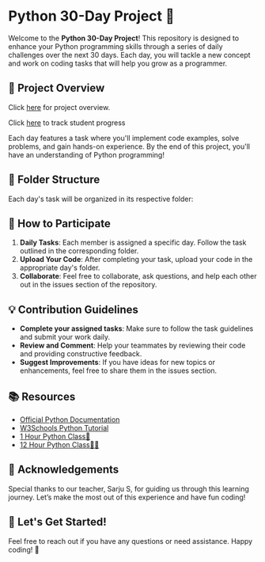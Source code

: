 # Python 30-Day Project 🚀

Welcome to the **Python 30-Day Project**! This repository is designed to enhance your Python programming skills through a series of daily challenges over the next 30 days. Each day, you will tackle a new concept and work on coding tasks that will help you grow as a programmer.

## 🌟 Project Overview

 Click [here](https://joegeorge022.github.io/Python-30-Day-Project/) for project overview.
 
 Click [here](https://joegeorge022.github.io/Python-30-Day-Project/progress_dashboard.html) to track student progress


Each day features a task where you'll implement code examples, solve problems, and gain hands-on experience. By the end of this project, you'll have an understanding of Python programming!

## 📁 Folder Structure

Each day's task will be organized in its respective folder:

## 📅 How to Participate

1. **Daily Tasks**: Each member is assigned a specific day. Follow the task outlined in the corresponding folder.
2. **Upload Your Code**: After completing your task, upload your code in the appropriate day's folder.
3. **Collaborate**: Feel free to collaborate, ask questions, and help each other out in the issues section of the repository.

## 💡 Contribution Guidelines

- **Complete your assigned tasks**: Make sure to follow the task guidelines and submit your work daily.
- **Review and Comment**: Help your teammates by reviewing their code and providing constructive feedback.
- **Suggest Improvements**: If you have ideas for new topics or enhancements, feel free to share them in the issues section.

## 📚 Resources

- [Official Python Documentation](https://docs.python.org/3/)
- [W3Schools Python Tutorial](https://www.w3schools.com/python/)
- [1 Hour Python Class🗿](https://www.youtube.com/watch?v=8KCuHHeC_M0)
- [12 Hour Python Class🗿🗿](https://www.youtube.com/watch?v=ix9cRaBkVe0)

## 🤝 Acknowledgements

Special thanks to our teacher, Sarju S, for guiding us through this learning journey. Let’s make the most out of this experience and have fun coding!

## 🚀 Let's Get Started!

Feel free to reach out if you have any questions or need assistance. Happy coding! 🎉
